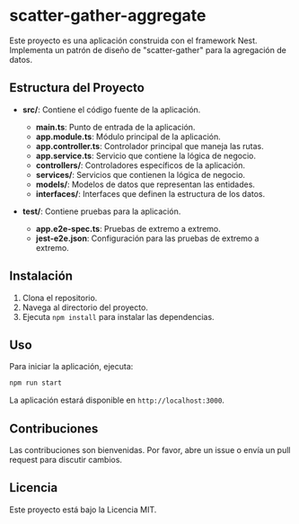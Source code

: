 # scatter-gather-aggregate

Este proyecto es una aplicación construida con el framework Nest. Implementa un patrón de diseño de "scatter-gather" para la agregación de datos.

## Estructura del Proyecto

- **src/**: Contiene el código fuente de la aplicación.
  - **main.ts**: Punto de entrada de la aplicación.
  - **app.module.ts**: Módulo principal de la aplicación.
  - **app.controller.ts**: Controlador principal que maneja las rutas.
  - **app.service.ts**: Servicio que contiene la lógica de negocio.
  - **controllers/**: Controladores específicos de la aplicación.
  - **services/**: Servicios que contienen la lógica de negocio.
  - **models/**: Modelos de datos que representan las entidades.
  - **interfaces/**: Interfaces que definen la estructura de los datos.

- **test/**: Contiene pruebas para la aplicación.
  - **app.e2e-spec.ts**: Pruebas de extremo a extremo.
  - **jest-e2e.json**: Configuración para las pruebas de extremo a extremo.

## Instalación

1. Clona el repositorio.
2. Navega al directorio del proyecto.
3. Ejecuta `npm install` para instalar las dependencias.

## Uso

Para iniciar la aplicación, ejecuta:

```bash
npm run start
```

La aplicación estará disponible en `http://localhost:3000`.

## Contribuciones

Las contribuciones son bienvenidas. Por favor, abre un issue o envía un pull request para discutir cambios.

## Licencia

Este proyecto está bajo la Licencia MIT.